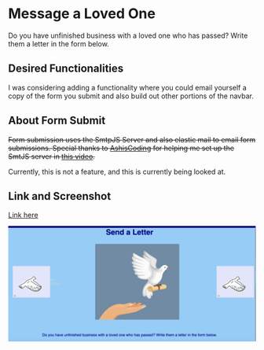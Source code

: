 # Message a Loved One

Do you have unfinished business with a loved one who has passed? Write them a letter in the form below.

## Desired Functionalities

I was considering adding a functionality where you could email yourself a copy of the form you submit and also build out other portions of the navbar. 

## About Form Submit

~~Form submission uses the SmtpJS Server and also elastic mail to email form submissions. Special thanks to [AshisCoding](https://www.youtube.com/@ashiscoding) for helping me set up the SmtJS server in [this video](https://www.youtube.com/watch?v=MV-Aqkjju64&t=609).~~

Currently, this is not a feature, and this is currently being looked at. 

## Link and Screenshot

[Link here](https://dltorrise.github.io/Message-a-Loved-One/)


![My Vision](Assets/images/screenshot-of-mini-project-1.png)
